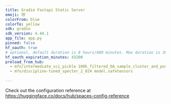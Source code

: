 ```yaml
---
title: Gradio Fastapi Static Server
emoji: 😻
colorFrom: blue
colorTo: yellow
sdk: gradio
sdk_version: 4.44.1
app_file: app.py
pinned: false
hf_oauth: true
# optional, default duration is 8 hours/480 minutes. Max duration is 30 days/43200 minutes.
hf_oauth_expiration_minutes: 43200
preload_from_hub:
  - m7n/intermediate_sci_pickle 100k_filtered_OA_sample_cluster_and_positions_supervised.pkl,umap_mapper_250k_random_OA_discipline_tuned_specter_2_params.pkl
  - m7n/discipline-tuned_specter_2_024 model.safetensors
  
---
```





Check out the configuration reference at https://huggingface.co/docs/hub/spaces-config-reference